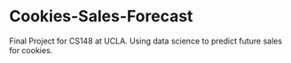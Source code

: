 # Cookies-Sales-Forecast
Final Project for CS148 at UCLA. Using data science to predict future sales for cookies. 
